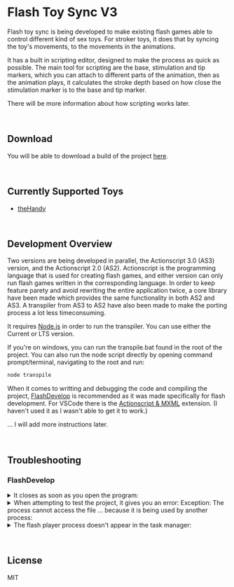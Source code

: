 # Flash Toy Sync V3

Flash toy sync is being developed to make existing flash games able to control different kind of sex toys. For stroker toys, it does that by syncing the toy's movements, to the movements in the animations.

It has a built in scripting editor, designed to make the process as quick as possible. The main tool for scripting are the base, stimulation and tip markers, which you can attach to different parts of the animation, then as the animation plays, it calculates the stroke depth based on how close the stimulation marker is to the base and tip marker.

There will be more information about how scripting works later.

&nbsp;

## Download

You will be able to download a build of the project [here](https://github.com/notSafeForDev/flash-toy-sync-v3/releases).

&nbsp;

## Currently Supported Toys

- [theHandy](https://www.thehandy.com/)

&nbsp;

## Development Overview

Two versions are being developed in parallel, the Actionscript 3.0 (AS3) version, and the Actionscript 2.0 (AS2). Actionscript is the programming language that is used for creating flash games, and either version can only run flash games written in the corresponding language. In order to keep feature parety and avoid rewriting the entire application twice, a core library have been made which provides the same functionality in both AS2 and AS3. A transpiler from AS3 to AS2 have also been made to make the porting process a lot less timeconsuming.

It requires [Node.js](https://nodejs.org/) in order to run the transpiler. You can use either the Current or LTS version.

If you're on windows, you can run the transpile.bat found in the root of the project.
You can also run the node script directly by opening command prompt/terminal, navigating to the root and run:
```sh
node transpile
```

When it comes to writting and debugging the code and compiling the project, [FlashDevelop](https://www.flashdevelop.org/) is recommended as it was made specifically for flash development.
For VSCode there is the [Actionscript & MXML](https://github.com/BowlerHatLLC/vscode-as3mxml) extension. (I haven't used it as I wasn't able to get it to work.)

... I will add more instructions later.


&nbsp;

## Troubleshooting

### FlashDevelop

<details>
  <summary>It closes as soon as you open the program:</summary>
  Try opening a different script file.
</details>

<details>
  <summary>When attempting to test the project, it gives you an error: Exception: The process cannot access the file ... because it is being used by another process:</summary>
  End the flash player process through the task manager (windows).
</details>

<details>
  <summary>The flash player process doesn't appear in the task manager:</summary>
  Click the stop button near the test button.
</details>

&nbsp;

## License

MIT

